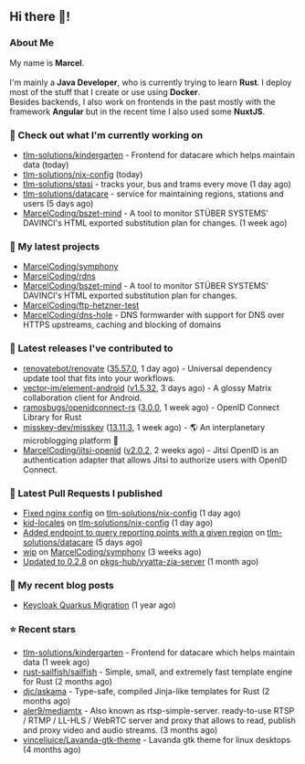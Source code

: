 ## Hi there 👋!




### About Me

My name is **Marcel**.
<br><br>
I'm mainly a **Java Developer**, who is currently trying to learn **Rust**. I deploy most of the stuff that I create or use using **Docker**.
<br>
Besides backends, I also work on frontends in the past mostly with the framework **Angular** but in the recent time I also used some **NuxtJS**. 



### 👷 Check out what I'm currently working on

- [tlm-solutions/kindergarten](https://github.com/tlm-solutions/kindergarten) - Frontend for datacare which helps maintain data  (today)
- [tlm-solutions/nix-config](https://github.com/tlm-solutions/nix-config) (today)
- [tlm-solutions/stasi](https://github.com/tlm-solutions/stasi) - tracks your, bus and trams every move (1 day ago)
- [tlm-solutions/datacare](https://github.com/tlm-solutions/datacare) - service for maintaining regions, stations and users (5 days ago)
- [MarcelCoding/bszet-mind](https://github.com/MarcelCoding/bszet-mind) - A tool to monitor STÜBER SYSTEMS&#39; DAVINCI&#39;s HTML exported substitution plan for changes. (1 week ago)

### 🌱 My latest projects

- [MarcelCoding/symphony](https://github.com/MarcelCoding/symphony)
- [MarcelCoding/rdns](https://github.com/MarcelCoding/rdns)
- [MarcelCoding/bszet-mind](https://github.com/MarcelCoding/bszet-mind) - A tool to monitor STÜBER SYSTEMS&#39; DAVINCI&#39;s HTML exported substitution plan for changes.
- [MarcelCoding/ftp-hetzner-test](https://github.com/MarcelCoding/ftp-hetzner-test)
- [MarcelCoding/dns-hole](https://github.com/MarcelCoding/dns-hole) - DNS formwarder with support for DNS over HTTPS upstreams, caching and blocking of domains

### 🔭 Latest releases I've contributed to

- [renovatebot/renovate](https://github.com/renovatebot/renovate) ([35.57.0](https://github.com/renovatebot/renovate/releases/tag/35.57.0), 1 day ago) - Universal dependency update tool that fits into your workflows.
- [vector-im/element-android](https://github.com/vector-im/element-android) ([v1.5.32](https://github.com/vector-im/element-android/releases/tag/v1.5.32), 3 days ago) - A glossy Matrix collaboration client for Android.
- [ramosbugs/openidconnect-rs](https://github.com/ramosbugs/openidconnect-rs) ([3.0.0](https://github.com/ramosbugs/openidconnect-rs/releases/tag/3.0.0), 1 week ago) - OpenID Connect Library for Rust
- [misskey-dev/misskey](https://github.com/misskey-dev/misskey) ([13.11.3](https://github.com/misskey-dev/misskey/releases/tag/13.11.3), 1 week ago) - 🌎 An interplanetary microblogging platform 🚀
- [MarcelCoding/jitsi-openid](https://github.com/MarcelCoding/jitsi-openid) ([v2.0.2](https://github.com/MarcelCoding/jitsi-openid/releases/tag/v2.0.2), 2 weeks ago) - Jitsi OpenID is an authentication adapter that allows Jitsi to authorize users with OpenID Connect.

### 🔨 Latest Pull Requests I published

- [Fixed nginx config](https://github.com/tlm-solutions/nix-config/pull/16) on [tlm-solutions/nix-config](https://github.com/tlm-solutions/nix-config) (1 day ago)
- [kid-locales](https://github.com/tlm-solutions/nix-config/pull/15) on [tlm-solutions/nix-config](https://github.com/tlm-solutions/nix-config) (1 day ago)
- [Added endpoint to query reporting points with a given region](https://github.com/tlm-solutions/datacare/pull/26) on [tlm-solutions/datacare](https://github.com/tlm-solutions/datacare) (5 days ago)
- [wip](https://github.com/MarcelCoding/symphony/pull/1) on [MarcelCoding/symphony](https://github.com/MarcelCoding/symphony) (3 weeks ago)
- [Updated to 0.2.8](https://github.com/pkgs-hub/vyatta-zia-server/pull/3) on [pkgs-hub/vyatta-zia-server](https://github.com/pkgs-hub/vyatta-zia-server) (1 month ago)

### 📜 My recent blog posts

- [Keycloak Quarkus Migration](https://m4rc3l.de/blog/keycloak-quarkus-migration) (1 year ago)

### ⭐ Recent stars

- [tlm-solutions/kindergarten](https://github.com/tlm-solutions/kindergarten) - Frontend for datacare which helps maintain data  (1 week ago)
- [rust-sailfish/sailfish](https://github.com/rust-sailfish/sailfish) - Simple, small, and extremely fast template engine for Rust (2 months ago)
- [djc/askama](https://github.com/djc/askama) - Type-safe, compiled Jinja-like templates for Rust (2 months ago)
- [aler9/mediamtx](https://github.com/aler9/mediamtx) - Also known as rtsp-simple-server. ready-to-use RTSP / RTMP / LL-HLS / WebRTC server and proxy that allows to read, publish and proxy video and audio streams. (3 months ago)
- [vinceliuice/Lavanda-gtk-theme](https://github.com/vinceliuice/Lavanda-gtk-theme) - Lavanda gtk theme for linux desktops (4 months ago)
